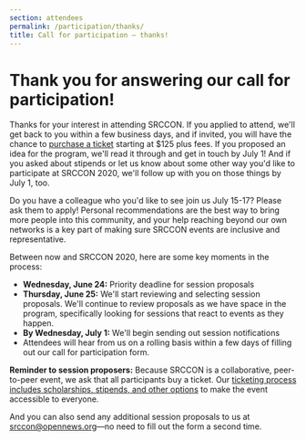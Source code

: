 ```yaml
---
section: attendees
permalink: /participation/thanks/
title: Call for participation — thanks!
---
```


# Thank you for answering our call for participation!

Thanks for your interest in attending SRCCON. If you applied to attend, we'll get back to you within a few business days, and if invited, you will have the chance to [purchase a ticket](/attendees/#tickets) starting at $125 plus fees. If you proposed an idea for the program, we'll read it through and get in touch by July 1! And if you asked about stipends or let us know about some other way you'd like to participate at SRCCON 2020, we'll follow up with you on those things by July 1, too.

Do you have a colleague who you'd like to see join us July 15-17? Please ask them to apply! Personal recommendations are the best way to bring more people into this community, and your help reaching beyond our own networks is a key part of making sure SRCCON events are inclusive and representative.

Between now and SRCCON 2020, here are some key moments in the process:

* **Wednesday, June 24:** Priority deadline for session proposals
* **Thursday, June 25:** We'll start reviewing and selecting session proposals. We'll continue to review proposals as we have space in the program, specifically looking for sessions that react to events as they happen.
* **By Wednesday, July 1:** We'll begin sending out session notifications
* Attendees will hear from us on a rolling basis within a few days of filling out our call for participation form.

**Reminder to session proposers:** Because SRCCON is a collaborative, peer-to-peer event, we ask that all participants buy a ticket. Our [ticketing process includes scholarships, stipends, and other options](/attendees/#tickets) to make the event accessible to everyone.

And you can also send any additional session proposals to us at [srccon@opennews.org](mailto:srccon@opennews.org)—no need to fill out the form a second time.